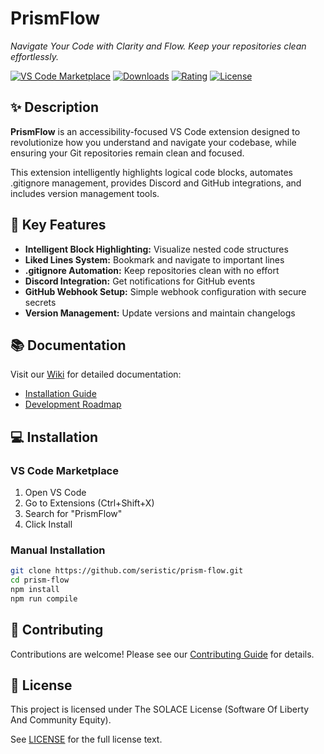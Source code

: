 # PrismFlow

_Navigate Your Code with Clarity and Flow. Keep your repositories clean effortlessly._

[![VS Code Marketplace](https://img.shields.io/visual-studio-marketplace/v/Seristic.prismflow)](https://marketplace.visualstudio.com/items?itemName=Seristic.prismflow)
[![Downloads](https://img.shields.io/visual-studio-marketplace/d/Seristic.prismflow)](https://marketplace.visualstudio.com/items?itemName=Seristic.prismflow)
[![Rating](https://img.shields.io/visual-studio-marketplace/r/Seristic.prismflow)](https://marketplace.visualstudio.com/items?itemName=Seristic.prismflow)
[![License](https://img.shields.io/badge/license-SOLACE-orange)](./LICENSE.md)

## ✨ Description

**PrismFlow** is an accessibility-focused VS Code extension designed to revolutionize how you understand and navigate your codebase, while ensuring your Git repositories remain clean and focused.

This extension intelligently highlights logical code blocks, automates .gitignore management, provides Discord and GitHub integrations, and includes version management tools.

<!-- ![PrismFlow Demo](https://raw.githubusercontent.com/seristic/prism-flow/main/images/demo.gif) -->

## 🚀 Key Features

- **Intelligent Block Highlighting:** Visualize nested code structures
- **Liked Lines System:** Bookmark and navigate to important lines
- **.gitignore Automation:** Keep repositories clean with no effort
- **Discord Integration:** Get notifications for GitHub events
- **GitHub Webhook Setup:** Simple webhook configuration with secure secrets
- **Version Management:** Update versions and maintain changelogs

## 📚 Documentation

Visit our [Wiki](https://github.com/seristic/prism-flow/wiki) for detailed documentation:

- [Installation Guide](https://github.com/Seristic/Prism-Flow/wiki)
- [Development Roadmap](https://github.com/Seristic/Prism-Flow/wiki/Development-Roadmap#prismflow-development-roadmap)

## 💻 Installation

### VS Code Marketplace

1. Open VS Code
2. Go to Extensions (Ctrl+Shift+X)
3. Search for "PrismFlow"
4. Click Install

### Manual Installation

```bash
git clone https://github.com/seristic/prism-flow.git
cd prism-flow
npm install
npm run compile
```

## 🤝 Contributing

Contributions are welcome! Please see our [Contributing Guide](CONTRIBUTING.md) for details.

## 📝 License

This project is licensed under The SOLACE License (Software Of Liberty And Community Equity).

See [LICENSE](LICENSE.md) for the full license text.
